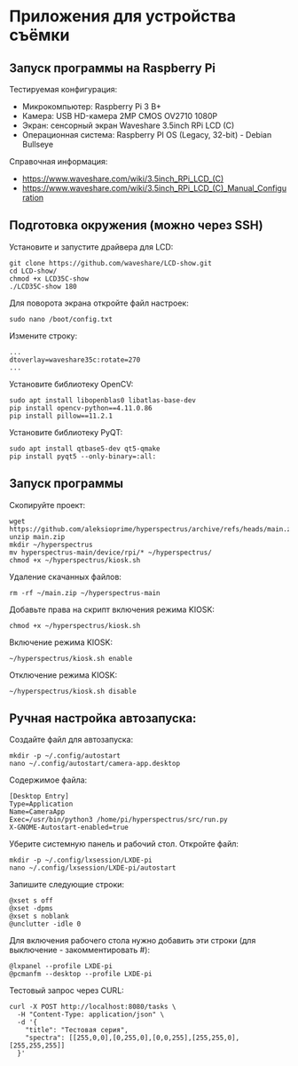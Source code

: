 # Приложения для устройства съёмки

## Запуск программы на Raspberry Pi

Тестируемая конфигурация:

- Микрокомпьютер: Raspberry Pi 3 B+
- Камера: USB HD-камера 2MP CMOS OV2710 1080P
- Экран: сенсорный экран Waveshare 3.5inch RPi LCD (C)
- Операционная система: Raspberry PI OS (Legacy, 32-bit) - Debian Bullseye

Справочная информация:

- https://www.waveshare.com/wiki/3.5inch_RPi_LCD_(C)
- https://www.waveshare.com/wiki/3.5inch_RPi_LCD_(C)_Manual_Configuration


## Подготовка окружения (можно через SSH)

Установите и запустите драйвера для LCD:
```
git clone https://github.com/waveshare/LCD-show.git
cd LCD-show/
chmod +x LCD35C-show
./LCD35C-show 180
```

Для поворота экрана откройте файл настроек:
```
sudo nano /boot/config.txt
```
Измените строку:
```
...
dtoverlay=waveshare35c:rotate=270
...
```

Установите библиотеку OpenCV:
```
sudo apt install libopenblas0 libatlas-base-dev
pip install opencv-python==4.11.0.86
pip install pillow==11.2.1
```

Установите библиотеку PyQT:
```
sudo apt install qtbase5-dev qt5-qmake
pip install pyqt5 --only-binary=:all:
```

## Запуск программы

Скопируйте проект:
```
wget https://github.com/aleksioprime/hyperspectrus/archive/refs/heads/main.zip
unzip main.zip
mkdir ~/hyperspectrus
mv hyperspectrus-main/device/rpi/* ~/hyperspectrus/
chmod +x ~/hyperspectrus/kiosk.sh
```

Удаление скачанных файлов:
```
rm -rf ~/main.zip ~/hyperspectrus-main
```

Добавьте права на скрипт включения режима KIOSK:
```
chmod +x ~/hyperspectrus/kiosk.sh
```

Включение режима KIOSK:
```
~/hyperspectrus/kiosk.sh enable
```

Отключение режима KIOSK:
```
~/hyperspectrus/kiosk.sh disable
```

## Ручная настройка автозапуска:

Создайте файл для автозапуска:
```
mkdir -p ~/.config/autostart
nano ~/.config/autostart/camera-app.desktop
```

Содержимое файла:
```
[Desktop Entry]
Type=Application
Name=CameraApp
Exec=/usr/bin/python3 /home/pi/hyperspectrus/src/run.py
X-GNOME-Autostart-enabled=true
```

Уберите системную панель и рабочий стол.
Откройте файл:
```
mkdir -p ~/.config/lxsession/LXDE-pi
nano ~/.config/lxsession/LXDE-pi/autostart
```

Запишите следующие строки:
```
@xset s off
@xset -dpms
@xset s noblank
@unclutter -idle 0
```

Для включения рабочего стола нужно добавить эти строки (для выключение - закомментировать #):
```
@lxpanel --profile LXDE-pi
@pcmanfm --desktop --profile LXDE-pi
```

Тестовый запрос через CURL:

```
curl -X POST http://localhost:8080/tasks \
  -H "Content-Type: application/json" \
  -d '{
    "title": "Тестовая серия",
    "spectra": [[255,0,0],[0,255,0],[0,0,255],[255,255,0],[255,255,255]]
  }'
```